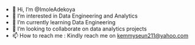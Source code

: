 - 👋 Hi, I’m @ImoleAdekoya
- 👀 I’m interested in Data Engineering and Analytics
- 🌱 I’m currently learning Data Engineering
- 💞️ I’m looking to collaborate on data analytics projects
- 📫 How to reach me : Kindly reach me on kemmyseun211@yahoo.com

<!---
ImoleAdekoya/ImoleAdekoya is a ✨ special ✨ repository because its `README.md` (this file) appears on your GitHub profile.
You can click the Preview link to take a look at your changes.
--->
